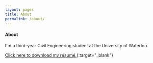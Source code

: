 ```yaml
---
layout: pages
title: About
permalink: /about/
---
```


#### About
I'm a third-year Civil Engineering student at the University of Waterloo. 

[Click here to download my résumé.](/siteResume.pdf){:target="_blank"}
<!---
Outside of school and the [unending job search](https://www.youtube.com/watch?v=UGzpqlSR0sQ){:target="_blank"}, I enjoy [cooking](/collage.png), playing a weird variety of video games, and adding random bits of HTML/&#8203;CSS/&#8203;JS to perfectly good website templates.
---!>
